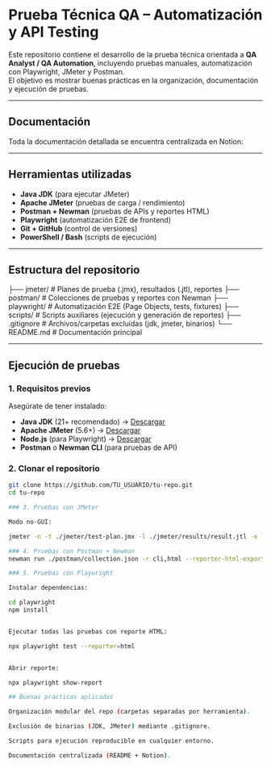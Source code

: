 # Prueba Técnica QA – Automatización y API Testing

Este repositorio contiene el desarrollo de la prueba técnica orientada a **QA Analyst / QA Automation**, incluyendo pruebas manuales, automatización con Playwright, JMeter y Postman.  
El objetivo es mostrar buenas prácticas en la organización, documentación y ejecución de pruebas.

---

## Documentación
Toda la documentación detallada se encuentra centralizada en Notion:  

---

## Herramientas utilizadas
- **Java JDK** (para ejecutar JMeter)
- **Apache JMeter** (pruebas de carga / rendimiento)
- **Postman + Newman** (pruebas de APIs y reportes HTML)
- **Playwright** (automatización E2E de frontend)
- **Git + GitHub** (control de versiones)
- **PowerShell / Bash** (scripts de ejecución)

---

## Estructura del repositorio
├── jmeter/ # Planes de prueba (.jmx), resultados (.jtl), reportes
├── postman/ # Colecciones de pruebas y reportes con Newman
├── playwright/ # Automatización E2E (Page Objects, tests, fixtures)
├── scripts/ # Scripts auxiliares (ejecución y generación de reportes)
├── .gitignore # Archivos/carpetas excluidas (jdk, jmeter, binarios)
└── README.md # Documentación principal

---

## Ejecución de pruebas

### 1. Requisitos previos
Asegúrate de tener instalado:
- **Java JDK** (21+ recomendado) → [Descargar](https://adoptium.net/)
- **Apache JMeter** (5.6+) → [Descargar](https://jmeter.apache.org/download_jmeter.cgi)
- **Node.js** (para Playwright) → [Descargar](https://nodejs.org/)
- **Postman** o **Newman CLI** (para pruebas de API)

### 2. Clonar el repositorio
```bash
git clone https://github.com/TU_USUARIO/tu-repo.git
cd tu-repo

### 3. Pruebas con JMeter

Modo no-GUI:

jmeter -n -t ./jmeter/test-plan.jmx -l ./jmeter/results/result.jtl -e -o ./jmeter/results/report

### 4. Pruebas con Postman + Newman
newman run ./postman/collection.json -r cli,html --reporter-html-export ./postman/report.html

### 5. Pruebas con Playwright

Instalar dependencias:

cd playwright
npm install


Ejecutar todas las pruebas con reporte HTML:

npx playwright test --reporter=html


Abrir reporte:

npx playwright show-report

## Buenas prácticas aplicadas

Organización modular del repo (carpetas separadas por herramienta).

Exclusión de binarios (JDK, JMeter) mediante .gitignore.

Scripts para ejecución reproducible en cualquier entorno.

Documentación centralizada (README + Notion).
